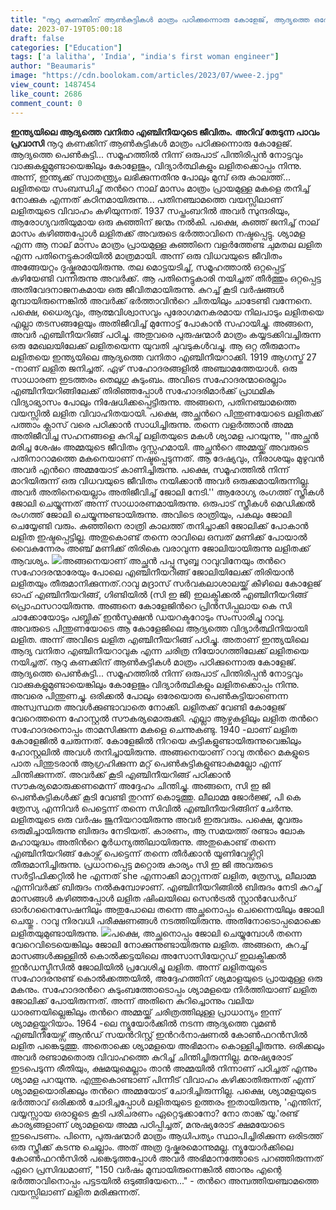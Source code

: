 ```yaml
---
title: "നൂറു കണക്കിന് ആണ്‍കുട്ടികള്‍ മാത്രം പഠിക്കുന്നൊരു കോളേജ്, ആദ്യത്തെ ഒരേയൊരു പെണ്‍കുട്ടി...പതിനെട്ടുകാരിയായ വിധവ,  ഇന്ത്യയിലെ ആദ്യത്തെ വനിതാ എഞ്ചിനീയറുടെ ജീവിതം"
date: 2023-07-19T05:00:18
draft: false
categories: ["Education"]
tags: ['a lalitha', 'India', "india's first woman engineer"]
author: "Beaumaris"
image: "https://cdn.boolokam.com/articles/2023/07/wwee-2.jpg"
view_count: 1487454
like_count: 2686
comment_count: 0
---
```


**ഇന്ത്യയിലെ ആദ്യത്തെ വനിതാ എഞ്ചിനീയറുടെ ജീവിതം.** **അറിവ് തേടുന്ന പാവം പ്രവാസി** നൂറു കണക്കിന് ആണ്‍കുട്ടികള്‍ മാത്രം പഠിക്കുന്നൊരു കോളേജ്. ആദ്യത്തെ പെണ്‍കുട്ടി... സമൂഹത്തില്‍ നിന്ന് ഒരുപാട് പിന്തിരിപ്പന്‍ നോട്ടവും വാക്കുകളുമുണ്ടായെങ്കിലും കോളേജും, വിദ്യാര്‍ത്ഥികളും ലളിതക്കൊപ്പം നിന്നു. അന്ന്, ഇന്ത്യക്ക് സ്വാതന്ത്ര്യം ലഭിക്കുന്നതിനു പോലും മുമ്പ് ഒരു കാലത്ത്... ലളിതയെ സംബന്ധിച്ച് തന്‍റെ നാല് മാസം മാത്രം പ്രായമുള്ള മകളെ തനിച്ച് നോക്കുക എന്നത് കഠിനമായിരുന്നു... പതിനഞ്ചാമത്തെ വയസ്സിലാണ് ലളിതയുടെ വിവാഹം കഴിയുന്നത്. 1937 സപ്തംബറില്‍ അവര്‍ സുന്ദരിയും, ആരോഗ്യവതിയുമായ ഒരു കുഞ്ഞിന് ജന്മം നല്‍കി. പക്ഷെ, കുഞ്ഞ് ജനിച്ച് നാല് മാസം കഴിഞ്ഞപ്പോള്‍ ലളിതക്ക് അവരുടെ ഭര്‍ത്താവിനെ നഷ്ടപ്പെട്ടു. ശ്യാമള എന്ന ആ നാല് മാസം മാത്രം പ്രായമുള്ള കുഞ്ഞിനെ വളര്‍ത്തേണ്ട ചുമതല ലളിത എന്ന പതിനെട്ടുകാരിയില്‍ മാത്രമായി. അന്ന് ഒരു വിധവയുടെ ജീവിതം അങ്ങേയറ്റം ദുഷ്കരമായിരുന്നു. തല മൊട്ടയടിച്ച്, സമൂഹത്താല്‍ ഒറ്റപ്പെട്ട് കഴിയേണ്ടി വന്നിരുന്നു അവര്‍ക്ക്. ആ പതിനെട്ടുകാരി നയിച്ചത് തീര്‍ത്തും ഒറ്റപ്പെട്ട അതിവേദനാജനകമായ ഒരു ജീവിതമായിരുന്നു. കുറച്ച് കൂടി വര്‍ഷങ്ങള്‍ മുമ്പായിരുന്നെങ്കില്‍ അവര്‍ക്ക് ഭര്‍ത്താവിന്‍റെ ചിതയിലും ചാടേണ്ടി വന്നേനെ. [](https://cdn.boolokam.com/articles/2023/07/wwee-2.jpg)പക്ഷെ, ധൈര്യവും, ആത്മവിശ്വാസവും പുരോഗമനകരമായ നിലപാടും ലളിതയെ എല്ലാ തടസങ്ങളേയും അതിജീവിച്ച് മുന്നോട്ട് പോകാന്‍ സഹായിച്ചു. അങ്ങനെ, അവര്‍ എഞ്ചിനീയറിങ്ങ് പഠിച്ചു. അതുവരെ പുരുഷന്മാര്‍ മാത്രം കയ്യടക്കിവച്ചിരുന്ന ഒരു മേഖലയിലേക്ക് ലളിതയെന്ന യുവതി ചുവടുകള്‍വച്ചു. ആ ഒറ്റ തീരുമാനം ലളിതയെ ഇന്ത്യയിലെ ആദ്യത്തെ വനിതാ എഞ്ചിനീയറാക്കി. 1919 ആഗസ്ത് 27 -നാണ് ലളിത ജനിച്ചത്. ഏഴ് സഹോദരങ്ങളില്‍ അഞ്ചാമത്തേയാള്‍. ഒരു സാധാരണ ഇടത്തരം തെലുഗു കുടുംബം. അവിടെ സഹോദരന്മാരെല്ലാം എഞ്ചിനീയറിങ്ങിലേക്ക് തിരിഞ്ഞപ്പോള്‍ സഹോദരിമാര്‍ക്ക് പ്രാഥമിക വിദ്യാഭ്യാസം പോലും നിഷേധിക്കപ്പെട്ടിരുന്നു. അങ്ങനെ, പതിനഞ്ചാമത്തെ വയസ്സില്‍ ലളിത വിവാഹിതയായി. പക്ഷെ, അച്ഛന്‍റെ പിന്തുണയോടെ ലളിതക്ക് പത്താം ക്ലാസ് വരെ പഠിക്കാന്‍ സാധിച്ചിരുന്നു. തന്നെ വളര്‍ത്താന്‍ അമ്മ അതിജീവിച്ച സഹനങ്ങളെ കുറിച്ച് ലളിതയുടെ മകള്‍ ശ്യാമള പറയുന്നു, ''അച്ഛന്‍ മരിച്ച ശേഷം അമ്മയുടെ ജീവിതം ദുസ്സഹമായി. അച്ഛന്‍റെ അമ്മയ്ക്ക് അവരുടെ പതിനാറാമത്തെ മകനെയാണ് നഷ്ടപ്പെടുന്നത്. ആ ദേഷ്യവും, നിരാശയും മുഴുവന്‍ അവര്‍ എന്‍റെ അമ്മയോട് കാണിച്ചിരുന്നു. പക്ഷെ, സമൂഹത്തില്‍ നിന്ന് മാറിയിരുന്ന് ഒരു വിധവയുടെ ജീവിതം നയിക്കാന്‍ അവര്‍ ഒരുക്കമായിരുന്നില്ല. അവര്‍ അതിനെയെല്ലാം അതിജീവിച്ച് ജോലി നേടി.'' ആരോഗ്യ രംഗത്ത് സ്ത്രീകള്‍ ജോലി ചെയ്യുന്നത് അന്ന് സാധാരണമായിരുന്നു. ഒരുപാട് സ്ത്രീകള്‍ മെഡിക്കല്‍ രംഗത്ത് ജോലി ചെയ്യുന്നുണ്ടായിരുന്നു. അവിടെ രാത്രിയും, പകലും ജോലി ചെയ്യേണ്ടി വരും. കുഞ്ഞിനെ രാത്രി കാലത്ത് തനിച്ചാക്കി ജോലിക്ക് പോകാന്‍ ലളിത ഇഷ്ടപ്പെട്ടില്ല. അതുകൊണ്ട് തന്നെ രാവിലെ ഒമ്പത് മണിക്ക് പോയാല്‍ വൈകുന്നേരം അഞ്ച് മണിക്ക് തിരികെ വരാവുന്ന ജോലിയായിരുന്നു ലളിതക്ക് ആവശ്യം. [![](https://cdn.boolokam.com/articles/2023/07/wfwf-1.jpg)](https://cdn.boolokam.com/articles/2023/07/wfwf-1.jpg)അങ്ങനെയാണ് അച്ഛന്‍ പപ്പു സുബ്ബ റാവുവിനേയും തന്‍റെ സഹോദരന്മാരേയും പോലെ എഞ്ചിനീയറിങ്ങ് ജോലിയിലേക്ക് തിരിയാന്‍ ലളിതയും തീരുമാനിക്കുന്നത്.റാവു മദ്രാസ് സര്‍വകലാശാലയ്ക്ക് കീഴിലെ കോളേജ് ഓഫ് എഞ്ചിനീയറിങ്ങ്, ഗിണ്ടിയില്‍ (സി ഇ ജി) ഇലക്ട്രിക്കല്‍ എഞ്ചിനീയറിങ്ങ് പ്രൊഫസറായിരുന്നു. അങ്ങനെ കോളേജിന്‍റെ പ്രിന്‍സിപ്പലായ കെ സി ചാക്കോയോടും പബ്ലിക് ഇന്‍സ്ട്രക്ഷന്‍ ഡയറക്ടറോടും സംസാരിച്ചു റാവു. അവരുടെ പിന്തുണയോടെ ആ കോളേജിലെ ആദ്യത്തെ വിദ്യാര്‍ത്ഥിനിയായി ലളിത. അന്ന് അവിടെ ലളിത എഞ്ചിനീയറിങ്ങ് പഠിച്ചു. അതാണ് ഇന്ത്യയിലെ ആദ്യ വനിതാ എഞ്ചിനീയറാവുക എന്ന ചരിത്ര നിയോഗത്തിലേക്ക് ലളിതയെ നയിച്ചത്. നൂറു കണക്കിന് ആണ്‍കുട്ടികള്‍ മാത്രം പഠിക്കുന്നൊരു കോളേജ്. ആദ്യത്തെ പെണ്‍കുട്ടി... സമൂഹത്തില്‍ നിന്ന് ഒരുപാട് പിന്തിരിപ്പന്‍ നോട്ടവും വാക്കുകളുമുണ്ടായെങ്കിലും കോളേജും വിദ്യാര്‍ത്ഥികളും ലളിതക്കൊപ്പം നിന്നു. അവരെ പിന്തുണച്ചു. ഒരിക്കല്‍ പോലും ഒരേയൊരു പെണ്‍കുട്ടിയാണെന്ന അസ്വസ്ഥത അവള്‍ക്കുണ്ടാവാതെ നോക്കി. ലളിതക്ക് വേണ്ടി കോളേജ് വേറെത്തന്നെ ഹോസ്റ്റല്‍ സൗകര്യമൊരുക്കി. എല്ലാ ആഴ്ചകളിലും ലളിത തന്‍റെ സഹോദരനൊപ്പം താമസിക്കുന്ന മകളെ ചെന്നുകണ്ടു. 1940 -ലാണ് ലളിത കോളേജില്‍ ചേരുന്നത്. കോളേജില്‍ നിറയെ കുട്ടികളുണ്ടായിരുന്നുവെങ്കിലും ഹോസ്റ്റലില്‍ അവള്‍ തനിച്ചായിരുന്നു. അങ്ങനെയാണ് റാവു തന്‍റെ മകളുടെ പാത പിന്തുടരാന്‍ ആഗ്രഹിക്കുന്ന മറ്റ് പെണ്‍കുട്ടികളുണ്ടാകുമല്ലോ എന്ന് ചിന്തിക്കുന്നത്. അവര്‍ക്ക് കൂടി എഞ്ചിനീയറിങ്ങ് പഠിക്കാന്‍ സൗകര്യമൊരുക്കണമെന്ന് അദ്ദേഹം ചിന്തിച്ചു. അങ്ങനെ, സി ഇ ജി പെണ്‍കുട്ടികള്‍ക്ക് കൂടി വേണ്ടി തുറന്ന് കൊടുത്തു. ലീലാമ്മ ജോര്‍ജ്ജ്, പി കെ ത്രേസ്യ എന്നിവര്‍ പെട്ടെന്ന് തന്നെ സിവില്‍ എഞ്ചിനീയറിങ്ങിന് ചേര്‍ന്നു. ലളിതയുടെ ഒരു വര്‍ഷം ജൂനിയറായിരുന്നു അവര്‍ ഇരുവരും. പക്ഷെ, മൂവരും ഒരുമിച്ചായിരുന്നു ബിരുദം നേടിയത്. കാരണം, ആ സമയത്ത് രണ്ടാം ലോക മഹായുദ്ധം അതിന്‍റെ മൂര്‍ധന്യത്തിലായിരുന്നു. അതുകൊണ്ട് തന്നെ എഞ്ചിനീയറിങ്ങ് കോഴ്സ് പെട്ടെന്ന് തന്നെ തീര്‍ക്കാന്‍ യൂണിവേഴ്സിറ്റി തീരുമാനിച്ചിരുന്നു. പ്രധാനപ്പെട്ട മറ്റൊരു കാര്യം സി ഇ ജി അവരുടെ സര്‍ട്ടിഫിക്കറ്റില്‍ he എന്നത് she എന്നാക്കി മാറ്റുന്നത് ലളിത, ത്രേസ്യ, ലീലാമ്മ എന്നിവര്‍ക്ക് ബിരുദം നല്‍കുമ്പോഴാണ്. എഞ്ചിനീയറിങ്ങില്‍ ബിരുദം നേടി കുറച്ച് മാസങ്ങള്‍ കഴിഞ്ഞപ്പോള്‍ ലളിത ഷിംലയിലെ സെന്‍ട്രല്‍ സ്റ്റാന്‍ഡേര്‍ഡ് ഓര്‍ഗനൈസേഷനിലും അതുപോലെ തന്നെ അച്ഛനൊപ്പം ചെന്നൈയിലും ജോലി ചെയ്തു . റാവു നിരവധി പരീക്ഷണങ്ങള്‍ നടത്തിയിരുന്നു. അതിനോടൊപ്പമൊക്കെ ലളിതയുമുണ്ടായിരുന്നു. [![](https://cdn.boolokam.com/articles/2023/07/r2r2tt.jpg)](https://cdn.boolokam.com/articles/2023/07/r2r2tt.jpg)പക്ഷെ, അച്ഛനൊപ്പം ജോലി ചെയ്യുമ്പോള്‍ തന്നെ വേറെവിടെയെങ്കിലും ജോലി നോക്കുന്നുണ്ടായിരുന്നു ലളിത. അങ്ങനെ, കുറച്ച് മാസങ്ങള്‍ക്കുള്ളില്‍ കൊല്‍ക്കട്ടയിലെ അസോസിയേറ്റഡ് ഇലക്ട്രിക്കല്‍ ഇന്‍ഡസ്ട്രീസില്‍ ജോലിയില്‍ പ്രവേശിച്ചു ലളിത. അന്ന് ലളിതയുടെ സഹോദരനുണ്ട് കൊല്‍ക്കത്തയില്‍, അദ്ദേഹത്തിന് ശ്യമാളയുടെ പ്രായമുള്ള ഒരു മകനും. സഹോദരന്‍റെ കുടുംബത്തോടൊപ്പം ശ്യാമളയെ നിര്‍ത്തിയാണ് ലളിത ജോലിക്ക് പോയിരുന്നത്. അന്ന് അതിനെ കുറിച്ചൊന്നും വലിയ ധാരണയില്ലെങ്കിലും തന്‍റെ അമ്മയ്ക്ക് ചരിത്രത്തിലുള്ള പ്രാധാന്യം ഇന്ന് ശ്യാമളയ്ക്കറിയാം. 1964 -ലെ ന്യൂയോര്‍ക്കില്‍ നടന്ന ആദ്യത്തെ വുമണ്‍ എഞ്ചിനീയേഴ്സ് ആന്‍ഡ് സയന്‍റിസ്റ്റ് ഇന്‍റര്‍നാഷണല്‍ കോണ്‍ഫറന്‍സില്‍ ലളിത പങ്കെടുത്തു. അതൊക്കെ ശ്യാമളയെ അഭിമാനം കൊള്ളിച്ചിരുന്നു. ഒരിക്കലും അവര്‍ രണ്ടാമതൊരു വിവാഹത്തെ കുറിച്ച് ചിന്തിച്ചിരുന്നില്ല. മനുഷ്യരോട് ഇടപെടുന്ന രീതിയും, ക്ഷമയുമെല്ലാം താന്‍ അമ്മയില്‍ നിന്നാണ് പഠിച്ചത് എന്നും ശ്യാമള പറയുന്നു. എന്തുകൊണ്ടാണ് പിന്നീട് വിവാഹം കഴിക്കാതിരുന്നത് എന്ന് ശ്യാമളയൊരിക്കലും തന്‍റെ അമ്മയോട് ചോദിച്ചിരുന്നില്ല. പക്ഷെ, ശ്യാമളയുടെ ഭര്‍ത്താവ് ഒരിക്കല്‍ ചോദിച്ചപ്പോള്‍ ലളിതയുടെ ഉത്തരം ഇതായിരുന്നു, 'എന്തിന്, വയ്യസ്സായ ഒരാളുടെ കൂടി പരിചരണം ഏറ്റെടുക്കാനോ? നോ താങ്ക് യൂ.'രണ്ട് കാര്യങ്ങളാണ് ശ്യാമളയെ അമ്മ പഠിപ്പിച്ചത്, മനുഷ്യരോട് ക്ഷമയോടെ ഇടപെടണം. പിന്നെ, പുരുഷന്മാര്‍ മാത്രം ആധിപത്യം സ്ഥാപിച്ചിരിക്കുന്ന ഒരിടത്ത് ഒരു സ്ത്രീക്ക് കടന്നു ചെല്ലാം. അത് അത്ര ദുഷ്കരമൊന്നുമല്ല. ന്യൂയോര്‍ക്കിലെ കോണ്‍ഫറന്‍സില്‍ പങ്കെടുത്തപ്പോള്‍ അവര്‍ അഭിമാനത്തോടെ പറഞ്ഞിരുന്നത് ഏറെ പ്രസിദ്ധമാണ്, "150 വര്‍ഷം മുമ്പായിരുന്നെങ്കിൽ ഞാനും എന്റെ ഭർത്താവിനൊപ്പം പട്ടടയിൽ ഒടുങ്ങിയേനെ..." - തന്‍റെ അമ്പത്തിയഞ്ചാമത്തെ വയസ്സിലാണ് ലളിത മരിക്കുന്നത്.
